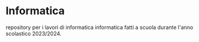 # Informatica
repository per i lavori di informatica informatica fatti a scuola durante l'anno scolastico 2023/2024.

